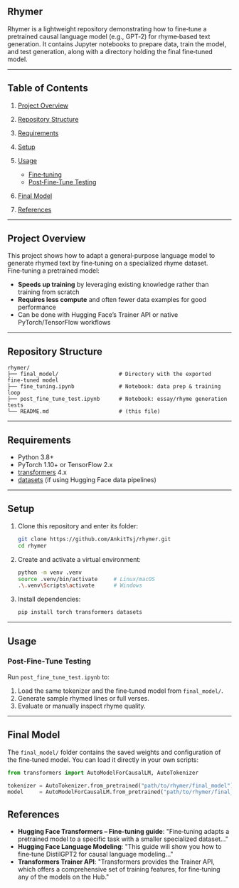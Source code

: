 ## Rhymer

Rhymer is a lightweight repository demonstrating how to fine‑tune a pretrained causal language model (e.g., GPT‑2) for rhyme‑based text generation. It contains Jupyter notebooks to prepare data, train the model, and test generation, along with a directory holding the final fine‑tuned model.

---

## Table of Contents

1. [Project Overview](#project-overview)
2. [Repository Structure](#repository-structure)
3. [Requirements](#requirements)
4. [Setup](#setup)
5. [Usage](#usage)

   * [Fine‑tuning](#fine-tuning)
   * [Post‑Fine‑Tune Testing](#post-fine-tune-testing)
6. [Final Model](#final-model)
7. [References](#references)

---

## Project Overview

This project shows how to adapt a general‑purpose language model to generate rhymed text by fine‑tuning on a specialized rhyme dataset. Fine‑tuning a pretrained model:

* **Speeds up training** by leveraging existing knowledge rather than training from scratch
* **Requires less compute** and often fewer data examples for good performance
* Can be done with Hugging Face’s Trainer API or native PyTorch/TensorFlow workflows

---

## Repository Structure

```
rhymer/
├── final_model/                   # Directory with the exported fine‑tuned model
├── fine_tuning.ipynb              # Notebook: data prep & training loop
├── post_fine_tune_test.ipynb      # Notebook: essay/rhyme generation tests
└── README.md                      # (this file)
```

---

## Requirements

* Python 3.8+
* PyTorch 1.10+ or TensorFlow 2.x
* [transformers](https://github.com/huggingface/transformers) 4.x
* [datasets](https://github.com/huggingface/datasets) (if using Hugging Face data pipelines)

---

## Setup

1. Clone this repository and enter its folder:

   ```bash
   git clone https://github.com/AnkitTsj/rhymer.git
   cd rhymer
   ```

2. Create and activate a virtual environment:

   ```bash
   python -m venv .venv
   source .venv/bin/activate     # Linux/macOS
   .\.venv\Scripts\activate      # Windows
   ```

3. Install dependencies:

   ```bash
   pip install torch transformers datasets
   ```

---

## Usage

### Post‑Fine‑Tune Testing

Run `post_fine_tune_test.ipynb` to:

1. Load the same tokenizer and the fine‑tuned model from `final_model/`.
2. Generate sample rhymed lines or full verses.
3. Evaluate or manually inspect rhyme quality.

---

## Final Model

The `final_model/` folder contains the saved weights and configuration of the fine‑tuned model. You can load it directly in your own scripts:

```python
from transformers import AutoModelForCausalLM, AutoTokenizer

tokenizer = AutoTokenizer.from_pretrained("path/to/rhymer/final_model")
model     = AutoModelForCausalLM.from_pretrained("path/to/rhymer/final_model")
```


## References

* **Hugging Face Transformers – Fine‑tuning guide**: "Fine‑tuning adapts a pretrained model to a specific task with a smaller specialized dataset..."
* **Hugging Face Language Modeling**: "This guide will show you how to fine‑tune DistilGPT2 for causal language modeling..."
* **Transformers Trainer API**: "Transformers provides the Trainer API, which offers a comprehensive set of training features, for fine‑tuning any of the models on the Hub."
